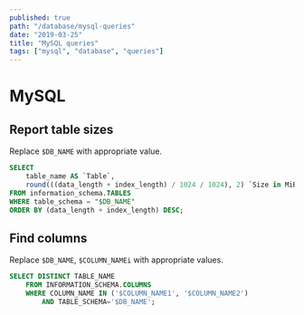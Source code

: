 ```yaml
---
published: true
path: "/database/mysql-queries"
date: "2019-03-25"
title: "MySQL queries"
tags: ["mysql", "database", "queries"]
---
```


# MySQL

## Report table sizes

Replace `$DB_NAME` with appropriate value.

```sql
SELECT
    table_name AS `Table`,
    round(((data_length + index_length) / 1024 / 1024), 2) `Size in MiB`
FROM information_schema.TABLES
WHERE table_schema = "$DB_NAME"
ORDER BY (data_length + index_length) DESC;
```

## Find columns

Replace `$DB_NAME`, `$COLUMN_NAMEi` with appropriate values.

```sql
SELECT DISTINCT TABLE_NAME
    FROM INFORMATION_SCHEMA.COLUMNS
    WHERE COLUMN_NAME IN ('$COLUMN_NAME1', '$COLUMN_NAME2')
        AND TABLE_SCHEMA='$DB_NAME';
```
